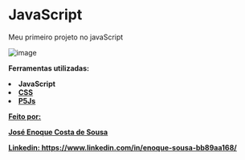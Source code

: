 # JavaScript
Meu primeiro projeto no javaScript

![image](https://user-images.githubusercontent.com/114963739/233876651-34bb92e9-8e4a-4e43-baca-85fce9cc52c1.png)

<strong>Ferramentas utilizadas:<strong>

<li>JavaScript<u/l>
<li>CSS<u/l>
<li>P5Js<u/l>

<strong>Feito por:<strong>

José Enoque Costa de Sousa

Linkedin: https://www.linkedin.com/in/enoque-sousa-bb89aa168/
